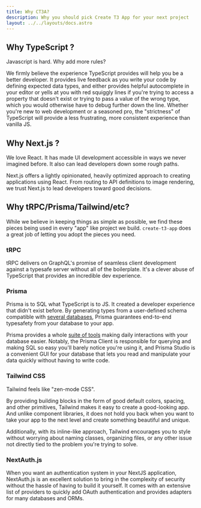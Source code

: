 ```yaml
---
title: Why CT3A?
description: Why you should pick Create T3 App for your next project
layout: ../../layouts/docs.astro
---
```


## Why TypeScript ?

Javascript is hard. Why add more rules?

We firmly believe the experience TypeScript provides will help you be a better developer. It provides live feedback as you write your code by defining expected data types, and either provides helpful autocomplete in your editor or yells at you with red squiggly lines if you're trying to access a property that doesn't exist or trying to pass a value of the wrong type, which you would otherwise have to debug further down the line. Whether you're new to web development or a seasoned pro, the "strictness" of TypeScript will provide a less frustrating, more consistent experience than vanilla JS.

## Why Next.js ?

We love React. It has made UI development accessible in ways we never imagined before. It also can lead developers down some rough paths.

Next.js offers a lightly opinionated, heavily optimized approach to creating applications using React. From routing to API definitions to image rendering, we trust Next.js to lead developers toward good decisions.

## Why tRPC/Prisma/Tailwind/etc?

While we believe in keeping things as simple as possible, we find these pieces being used in every "app" like project we build. `create-t3-app` does a great job of letting you adopt the pieces you need.

### tRPC

tRPC delivers on GraphQL's promise of seamless client development against a typesafe server without all of the boilerplate. It's a clever abuse of TypeScript that provides an incredible dev experience.

### Prisma

Prisma is to SQL what TypeScript is to JS. It created a developer experience that didn't exist before. By generating types from a user-defined schema compatible with [several databases](https://www.prisma.io/docs/concepts/database-connectors), Prisma guarantees end-to-end typesafety from your database to your app.

Prisma provides a whole [suite of tools](https://www.prisma.io/docs/concepts/overview/should-you-use-prisma#-you-want-a-tool-that-holistically-covers-your-database-workflows) making daily interactions with your database easier. Notably, the Prisma Client is responsible for querying and making SQL so easy you'll barely notice you're using it, and Prisma Studio is a convenient GUI for your database that lets you read and manipulate your data quickly without having to write code.

### Tailwind CSS

Tailwind feels like "zen-mode CSS".

By providing building blocks in the form of good default colors, spacing, and other primitives, Tailwind makes it easy to create a good-looking app. And unlike component libraries, it does not hold you back when you want to take your app to the next level and create something beautiful and unique.

Additionally, with its inline-like approach, Tailwind encourages you to style without worrying about naming classes, organizing files, or any other issue not directly tied to the problem you're trying to solve.

### NextAuth.js

When you want an authentication system in your NextJS application, NextAuth.js is an excellent solution to bring in the complexity of security without the hassle of having to build it yourself. It comes with an extensive list of providers to quickly add OAuth authentication and provides adapters for many databases and ORMs.

